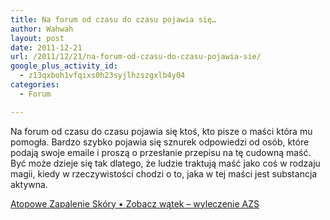 ```yaml
---
title: Na forum od czasu do czasu pojawia się…
author: Wahwah
layout: post
date: 2011-12-21
url: /2011/12/21/na-forum-od-czasu-do-czasu-pojawia-sie/
google_plus_activity_id:
  - z13qxboh1vfqixs0h23syjlhzszgxlb4y04
categories:
  - Forum

---
```

Na forum od czasu do czasu pojawia się ktoś, kto pisze o maści która mu pomogła. Bardzo szybko pojawia się sznurek odpowiedzi od osób, które podają swoje emaile i proszą o przesłanie przepisu na tę cudowną maść. Być może dzieje się tak dlatego, że ludzie traktują maść jako coś w rodzaju magii, kiedy w rzeczywistości chodzi o to, jaka w tej maści jest substancja aktywna.

[Atopowe Zapalenie Skóry • Zobacz wątek &#8211; wyleczenie AZS][1]

 [1]: http://www.atopowe-zapalenie.pl/forum/viewtopic.php?p=100795#p100795